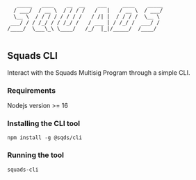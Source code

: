 ```
   _____   ____    __  __    ___     ____    _____
  / ___/  / __ \  / / / /   /   |   / __ \  / ___/
  \__ \  / / / / / / / /   / /| |  / / / /  \__ \ 
 ___/ / / /_/ / / /_/ /   / ___ | / /_/ /  ___/ / 
/____/  \___\_\ \____/   /_/  |_|/_____/  /____/  
                                                  
```

## Squads CLI
Interact with the Squads Multisig Program through a simple CLI.
### Requirements
Nodejs version >= 16
### Installing the CLI tool
`npm install -g @sqds/cli`

### Running the tool
`squads-cli`